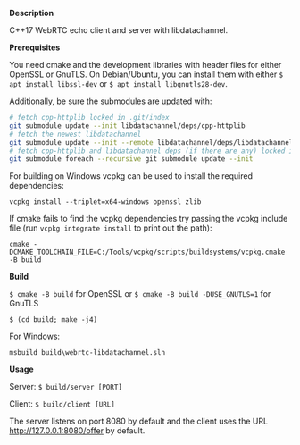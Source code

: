 **Description**

C++17 WebRTC echo client and server with libdatachannel.

**Prerequisites**

You need cmake and the development libraries with header files for either OpenSSL or GnuTLS. On Debian/Ubuntu, you can install them with either `$ apt install libssl-dev` or `$ apt install libgnutls28-dev`.

Additionally, be sure the submodules are updated with:

```sh
# fetch cpp-httplib locked in .git/index
git submodule update --init libdatachannel/deps/cpp-httplib
# fetch the newest libdatachannel
git submodule update --init --remote libdatachannel/deps/libdatachannel
# fetch cpp-httplib and libdatachannel deps (if there are any) locked in their .git/index
git submodule foreach --recursive git submodule update --init
```

For building on Windows vcpkg can be used to install the required dependencies:

`vcpkg install --triplet=x64-windows openssl zlib`

If cmake fails to find the vcpkg dependencies try passing the vcpkg include file (run `vcpkg integrate install` to print out the path):

`cmake -DCMAKE_TOOLCHAIN_FILE=C:/Tools/vcpkg/scripts/buildsystems/vcpkg.cmake -B build`

**Build**

`$ cmake -B build` for OpenSSL or `$ cmake -B build -DUSE_GNUTLS=1` for GnuTLS

`$ (cd build; make -j4)`

For Windows:

`msbuild build\webrtc-libdatachannel.sln`

**Usage**

Server: `$ build/server [PORT]`

Client: `$ build/client [URL]`

The server listens on port 8080 by default and the client uses the URL http://127.0.0.1:8080/offer by default.

